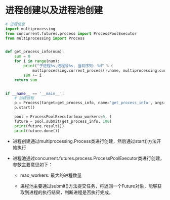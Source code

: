 # 进程创建以及进程池创建

```python
# 进程信息
import multiprocessing
from concurrent.futures.process import ProcessPoolExecutor
from multiprocessing import Process


def get_process_info(num):
    sum = 0
    for i in range(num):
        print("子进程%s,进程号%s, 当前序列: %d" % (
            multiprocessing.current_process().name, multiprocessing.current_process().pid, i))
        sum += i
    return sum


if __name__ == '__main__':
    # 创建进程
    p = Process(target=get_process_info, name='get_process_info', args=(100,))
    p.start()

    pool = ProcessPoolExecutor(max_workers=5, )
    future = pool.submit(get_process_info, 100)
    print(future.result())
    print(future.done())

```



- 进程创建通过multiprocessing.Process类进行创建，然后通过start()方法开始执行

- 进程池通过concurrent.futures.process.ProcessPoolExecutor类进行创建，参数主要意思如下：
  
  - max_workers: 最大的进程数量
  
  - 进程池主要通过submit()方法提交任务，将返回一个Future对象，能够获取到进程的执行结果，判断进程是否执行完成。


